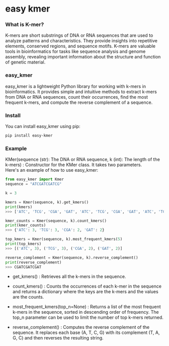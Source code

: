 # easy kmer
### What is K-mer?
K-mers are short substrings of DNA or RNA sequences that are used to analyze patterns and characteristics. They provide insights into repetitive elements, conserved regions, and sequence motifs. K-mers are valuable tools in bioinformatics for tasks like sequence analysis and genome assembly, revealing important information about the structure and function of genetic material.

### easy_kmer
easy_kmer is a lightweight Python library for working with k-mers in bioinformatics. It provides simple and intuitive methods to extract k-mers from DNA or RNA sequences, count their occurrences, find the most frequent k-mers, and compute the reverse complement of a sequence.

### Install
You can install easy_kmer using pip:
```bash:install.sh
pip install easy-kmer
```

### Example 
KMer(sequence (str): The DNA or RNA sequence, k (int): The length of the k-mers) : Constructor for the KMer class. It takes two parameters.<br>
Here's an example of how to use easy_kmer:
```python:example.py
from easy_kmer import Kmer
sequence = "ATCGATCGATCG"

k = 3

kmers = Kmer(sequence, k).get_kmers()
print(kmers)
>>> ['ATC', 'TCG', 'CGA', 'GAT', 'ATC', 'TCG', 'CGA', 'GAT', 'ATC', 'TCG']

kmer_counts = Kmer(sequence, k).count_kmers()
print(kmer_counts)
>>> {'ATC': 3, 'TCG': 3, 'CGA': 2, 'GAT': 2}

top_kmers = Kmer(sequence, k).most_frequent_kmers(5)
print(top_kmers)
>>> [('ATC', 3), ('TCG', 3), ('CGA', 2), ('GAT', 2)]

reverse_complement = Kmer(sequence, k).reverse_complement()
print(reverse_complement)
>>> CGATCGATCGAT
```

- get_kmers() : Retrieves all the k-mers in the sequence.

- count_kmers() : Counts the occurrences of each k-mer in the sequence and returns a dictionary where the keys are the k-mers and the values are the counts.

- most_frequent_kmers(top_n=None) : Returns a list of the most frequent k-mers in the sequence, sorted in descending order of frequency. The top_n parameter can be used to limit the number of top k-mers returned.

- reverse_complement() : Computes the reverse complement of the sequence. It replaces each base (A, T, C, G) with its complement (T, A, G, C) and then reverses the resulting string.
